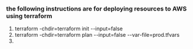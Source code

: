 ### the following instructions are for deploying resources to AWS using terraform
1. terraform -chdir=terraform init --input=false
2. terraform -chdir=terraform plan --input=false --var-file=prod.tfvars
3.  